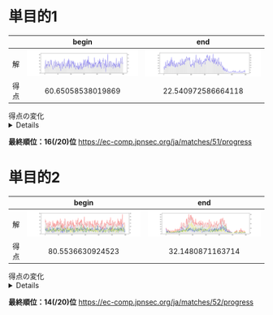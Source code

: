 # 単目的1 

|| begin | end  |
|:---: | :---: | :---:|
|解| ![](https://github.com/SoraY677/eccomp2022/blob/develop/doc/img/2022-12-04-14-48-59-874.png?raw=true) | ![](https://github.com/SoraY677/eccomp2022/blob/develop/doc/img/2022-12-04-18-11-41-246.png?raw=true)   |
|得点| 60.65058538019869 |  22.540972586664118  |

<summary> 得点の変化
<details>
<pre>
60.65058538019869
60.65058538019869
60.366014790816884
59.392800877586666
58.97455971991368
58.60230313331484
58.362224319237505
56.4655687132963
54.57881567801944
54.119148810068005
53.82097331445587
53.40985676311243
52.67658888414918
52.67658888414918
52.67658888414918
51.79386970626742
50.93412602646313
50.88908586996361
49.040763890850876
48.492591892689994
47.45990626192339
47.21911956548006
46.03006035213271
46.03006035213271
46.03006035213271
45.89033933301948
44.469308214381655
42.89880302683025
42.89880302683025
42.89880302683025
41.80147267981381
40.71283987372464
40.71283987372464
40.61057863176758
40.10392896724081
39.450389622583245
38.51113289198861
38.51113289198861
38.08431096727098
38.08431096727098
35.311992539668694
34.777210315637845
34.485863327890065
34.485863327890065
32.44295677418167
32.44295677418167
32.44295677418167
32.44295677418167
31.52882404509137
30.89275044477632
30.89275044477632
30.782602776219576
30.782602776219576
30.015606458078807
29.60636325585321
28.597268923974255
28.339916873875097
28.076853935293954
27.705396976038283
26.541468867123214
26.182021825833793
26.182021825833793
25.756764520037144
25.682158739479725
25.682158739479725
24.668634169249906
24.668634169249906
24.668634169249906
24.668634169249906
24.668634169249906
24.668634169249906
24.13712844079211
24.13712844079211
24.13712844079211
24.13712844079211
24.13712844079211
24.13712844079211
24.13712844079211
23.330788191255444
23.330788191255444
23.330788191255444
22.86278449155451
22.86278449155451
22.86278449155451
22.86278449155451
22.540972586664118
22.540972586664118
22.540972586664118
22.540972586664118
22.540972586664118
22.540972586664118
22.540972586664118
22.540972586664118
22.540972586664118
</pre>
</detail>
</summary>

**最終順位：16(/20)位**
https://ec-comp.jpnsec.org/ja/matches/51/progress

# 単目的2 

|| begin | end  |
|:---: | :---: | :---:|
|解| ![](https://github.com/SoraY677/eccomp2022/blob/develop/doc/img/2022-12-04-14-49-42-438.png?raw=true) | ![](https://github.com/SoraY677/eccomp2022/blob/develop/doc/img/2022-12-04-18-21-30-623.png?raw=true)   |
|得点| 80.5536630924523 |  32.1480871163714 |

<summary> 得点の変化
<details>
<pre>
80.5536630924523
79.68552295199034
78.13254699139226
78.07722933369041
77.66690107176544
75.04022466857742
75.04022466857742
70.08333319624616
70.08333319624616
70.08333319624616
70.08333319624616
70.08333319624616
68.89676036479035
68.89676036479035
67.57958016780793
67.01613204338258
66.51613493321841
65.4014376110373
65.4014376110373
64.55692019308808
61.91299551223311
61.91299551223311
61.91299551223311
61.445796235911956
61.445796235911956
61.01531073894216
61.01531073894216
60.67543712739979
58.64532438475945
58.64532438475945
58.05686826757887
58.05686826757887
55.81508827122079
55.81508827122079
55.81508827122079
54.22208675535734
54.08496326021769
53.65402525091924
53.55650351594347
53.10129492803283
52.11313039264499
52.11313039264499
52.11313039264499
52.11313039264499
52.11313039264499
50.81731320027272
50.81731320027272
50.76534168797766
50.76534168797766
49.10237881243309
49.10237881243309
49.10237881243309
49.10237881243309
47.166324862220364
47.166324862220364
46.642365494999055
46.642365494999055
46.642365494999055
46.642365494999055
46.642365494999055
46.642365494999055
45.2692352252909
43.8912481414595
43.8912481414595
43.8912481414595
43.8912481414595
43.8912481414595
43.8912481414595
43.8912481414595
43.8912481414595
43.8912481414595
41.70712293162066
41.70712293162066
41.31938387367824
41.31938387367824
41.31938387367824
40.51212912190417
40.51212912190417
38.55854936830813
38.55854936830813
38.288126401368075
38.288126401368075
33.54510364958753
33.54510364958753
33.54510364958753
33.19727022351824
32.73906411243799
32.1480871163714
32.1480871163714
32.1480871163714
32.1480871163714
32.1480871163714
32.1480871163714
32.1480871163714
</pre>
</detail>
</summary>

**最終順位：14(/20)位**
https://ec-comp.jpnsec.org/ja/matches/52/progress
